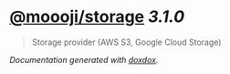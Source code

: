 # [@moooji/storage](https://github.com/moooji/storage) *3.1.0*

> Storage provider (AWS S3, Google Cloud Storage)


*Documentation generated with [doxdox](https://github.com/neogeek/doxdox).*
